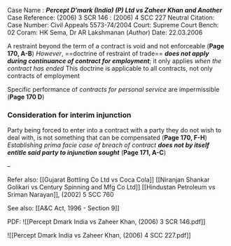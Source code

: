 Case Name : ***Percept D’mark (India) (P) Ltd vs Zaheer Khan and Another***
Case Reference: (2006) 3 SCR 146 :  (2006) 4 SCC 227
Neutral Citation:
Case Number: Civil Appeals 5573-74/2004
Court: Supreme Court
Bench: 02
Coram: HK Sema, Dr AR Lakshmanan (*Author*)
Date: 22.03.2006

A restraint beyond the term of a contract is void and not enforceable (**Page 170, A-B**)
	*However*, ==doctrine of restraint of trade== ***does not apply during continuance of contract for employment***; it only applies *when the contract has ended*
	This doctrine is applicable to all contracts, not only contracts of employment

Specific performance of *contracts for personal service* are impermissible (**Page 170 D**)

### Consideration for interim injunction

Party being forced to enter into a contract with a party they do not wish to deal with, is not something that can be compensated (**Page 170, F-H**)
	*Establishing prima facie case of breach of contract* ***does not by itself entitle said party to injunction sought*** (**Page 171, A-C**)
	

–

Refer also:
[[Gujarat Bottling Co Ltd vs Coca Cola]]
[[Niranjan Shankar Golikari vs Century Spinning and Mfg Co Ltd]]
[[Hindustan Petroleum vs Sriman Narayan]], (2002) 5 SCC 760

See also:
[[A&C Act, 1996 - Section 9]] 

PDF:
![[Percept Dmark India vs Zaheer Khan, (2006) 3 SCR 146.pdf]]


![[Percept Dmark India vs Zaheer Khan, (2006) 4 SCC 227.pdf]]